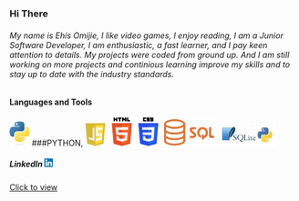 ### Hi There

###### My name is Ehis Omijie, I like video games, I enjoy reading, I am a Junior Software Developer, I am enthusiastic, a fast learner, and I pay keen attention to details. My projects were coded from ground up. And I am still working on more projects and continious learning improve my skills and to stay up to date with the industry standards.

#### Languages and Tools
<img src="./images/python-logo-only.png" alt=" Python Logo" width=35> ###PYTHON, <img src="./images/javascript-logo.png" alt="JavaScript Logo Image" width=35> <img src="./images/HTML5_logo.svg.png" alt="HTML5 Logo Image"
 width=50> <img src="./images/CSS3_logo.svg.png" alt="CSS3 Logo Image"
 width=35> <img src="./images/Sql_logo.png" alt="CSS3 Logo Image"
 width=100>  <img src="./images/SQLite3.png" alt="CSS3 Logo Image"
 width=100>

##### LinkedIn <img src="./images/LinkedIn174857.png" alt="LinkedIn logo" width=15>
[Click to view](www.linkedin.com/in/ehis-omijie-18a043191)
